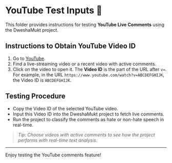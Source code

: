 # YouTube Test Inputs 🎥

This folder provides instructions for testing **YouTube Live Comments** using the DweshaMukt project.

## Instructions to Obtain YouTube Video ID
1. Go to [YouTube](https://www.youtube.com).
2. Find a live-streaming video or a recent video with active comments.
3. Click on the video to open it. The **Video ID** is the part of the URL after `v=`. For example, in the URL `https://www.youtube.com/watch?v=ABCDEFGHIJK`, the Video ID is `ABCDEFGHIJK`.

## Testing Procedure
- Copy the Video ID of the selected YouTube video.
- Input this Video ID into the DweshaMukt project to fetch live comments.
- Run the project to classify the comments as hate or non-hate speech in real-time.

> *Tip: Choose videos with active comments to see how the project performs with real-time text analysis.*

---

Enjoy testing the YouTube comments feature!
